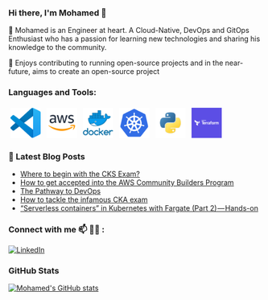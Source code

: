 ### Hi there, I'm Mohamed 👋

🔭  Mohamed is an Engineer at heart. A Cloud-Native, DevOps and GitOps Enthusiast who has a passion for learning new technologies and sharing his knowledge to the community.

🌱  Enjoys contributing to running open-source projects and in the near-future, aims to create an open-source project

### Languages and Tools:
<p align="left">
<img src="https://raw.githubusercontent.com/github/explore/80688e429a7d4ef2fca1e82350fe8e3517d3494d/topics/visual-studio-code/visual-studio-code.png" alt="VS Code" height="60" style="vertical-align:top; margin:4px">
<img src="https://raw.githubusercontent.com/github/explore/80688e429a7d4ef2fca1e82350fe8e3517d3494d/topics/aws/aws.png" alt="AWS" height="60" style="vertical-align:top; margin:4px">
<img src="https://raw.githubusercontent.com/github/explore/80688e429a7d4ef2fca1e82350fe8e3517d3494d/topics/docker/docker.png" alt="Docker" height="60" style="vertical-align:top; margin:4px">
<img src="https://raw.githubusercontent.com/github/explore/80688e429a7d4ef2fca1e82350fe8e3517d3494d/topics/kubernetes/kubernetes.png" alt="Kubernetes" height="60" style="vertical-align:top; margin:4px">
<img src="https://raw.githubusercontent.com/github/explore/80688e429a7d4ef2fca1e82350fe8e3517d3494d/topics/python/python.png" alt="Python" height="60" style="vertical-align:top; margin:4px">
 <img src="https://raw.githubusercontent.com/github/explore/80688e429a7d4ef2fca1e82350fe8e3517d3494d/topics/terraform/terraform.png" alt="Terraform" height="60" style="vertical-align:top; margin:4px">
</p>

### 📕 Latest Blog Posts

<!-- BLOG-POST-LIST:START -->
- [Where to begin with the CKS Exam?](https://moabukar.medium.com/where-to-begin-with-the-cks-exam-5cf0dcc86f76?source=rss-b477510909ef------2)
- [How to get accepted into the AWS Community Builders Program](https://moabukar.medium.com/how-to-get-accepted-into-the-aws-community-builders-program-1ccaaebec058?source=rss-b477510909ef------2)
- [The Pathway to DevOps](https://moabukar.medium.com/my-pathway-to-devops-22f9f0cc950?source=rss-b477510909ef------2)
- [How to tackle the infamous CKA exam](https://moabukar.medium.com/how-to-tackle-the-infamous-cka-exam-e08c28e5cfa9?source=rss-b477510909ef------2)
- [“Serverless containers” in Kubernetes with Fargate &lpar;Part 2&rpar; — Hands-on](https://towardsaws.com/serverless-containers-in-kubernetes-with-fargate-part-2-hands-on-4fb9e365e38d?source=rss-b477510909ef------2)
<!-- BLOG-POST-LIST:END -->

### Connect with me 📫  🤝🏻 :

<a href="https://www.linkedin.com/in/mohamed-abukar/" target="_blank"><img alt="LinkedIn" src="https://img.shields.io/badge/LinkedIn-@mohamedabukar-blue?style=flat&logo=linkedin"></a>


### GitHub Stats

[![Mohamed's GitHub stats](https://github-readme-stats.vercel.app/api?username=moabukar&count_private=true&show_icons=true&theme=radical)](https://github.com/anuraghazra/github-readme-stats)


<!--
**mohamedA007/mohamedA007** is a ✨ _special_ ✨ repository because its `README.md` (this file) appears on your GitHub profile.

Here are some ideas to get you started:

- 🔭 I’m currently working on ...
- 🌱 I’m currently learning ...
- 👯 I’m looking to collaborate on ...
- 🤔 I’m looking for help with ...
- 💬 Ask me about ...
- 📫 How to reach me: ...
- 😄 Pronouns: ...
- ⚡ Fun fact: ...
-->
